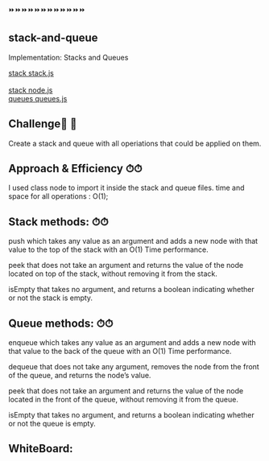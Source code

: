 
⏩⏩⏩⏩⏩⏩⏩⏩⏩⏩⏩⏩
## stack-and-queue
Implementation: Stacks and Queues<br>

[stack stack.js](./stack.js)<br> <br>
[stack node.js](./node.js)<br>
[queues queues.js](./queue.js)<br>




## Challenge💪 💪
Create a stack and queue with all operiations that could be applied on them.

## Approach & Efficiency ⏱⏱
I used class node to import it inside the stack and queue files.
time and space for all operations : O(1);


## Stack methods: ⏱⏱
push which takes any value as an argument and adds a new node with that value to the top of the stack with an O(1) Time performance.

peek that does not take an argument and returns the value of the node located on top of the stack, without removing it from the stack.

isEmpty that takes no argument, and returns a boolean indicating whether or not the stack is empty.


## Queue methods: ⏱⏱
enqueue which takes any value as an argument and adds a new node with that value to the back of the queue with an O(1) Time performance.

dequeue that does not take any argument, removes the node from the front of the queue, and returns the node’s value.

peek that does not take an argument and returns the value of the node located in the front of the queue, without removing it from the queue.

isEmpty that takes no argument, and returns a boolean indicating whether or not the queue is empty.


## WhiteBoard:
